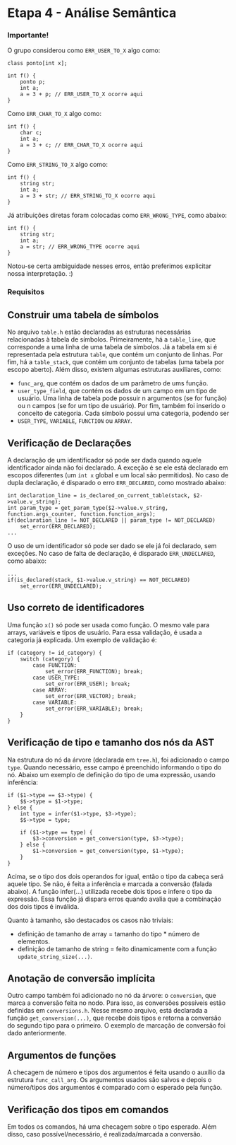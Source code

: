 # Etapa 4 - Análise Semântica

### Importante!

O grupo considerou como ```ERR_USER_TO_X``` algo como:
```
class ponto[int x];

int f() {
	ponto p;
	int a;
	a = 3 + p; // ERR_USER_TO_X ocorre aqui
}
```
Como ```ERR_CHAR_TO_X``` algo como:
```
int f() {
	char c;
	int a;
	a = 3 + c; // ERR_CHAR_TO_X ocorre aqui
}
```
Como ```ERR_STRING_TO_X``` algo como:
```
int f() {
	string str;
	int a;
	a = 3 + str; // ERR_STRING_TO_X ocorre aqui
}
```
Já atribuições diretas foram colocadas como ```ERR_WRONG_TYPE```, como abaixo:
```
int f() {
	string str;
	int a;
	a = str; // ERR_WRONG_TYPE ocorre aqui
}
```
Notou-se certa ambiguidade nesses erros, então preferimos explicitar nossa interpretação. :)

### Requisitos

## Construir uma tabela de símbolos

No arquivo ```table.h``` estão declaradas as estruturas necessárias relacionadas à tabela de símbolos.
Primeiramente, há a ```table_line```, que corresponde a uma linha de uma tabela de símbolos.
Já a tabela em si é representada pela estrutura ```table```, que contém um conjunto de linhas.
Por fim, há a ```table_stack```, que contém um conjunto de tabelas (uma tabela por escopo aberto).
Além disso, existem algumas estruturas auxiliares, como:
- ```func_arg```, que contém os dados de um parâmetro de ums função. 
- ```user_type_field```, que contém os dados de um campo em um tipo de usuário.
Uma linha de tabela pode possuir n argumentos (se for função) ou n campos (se for um tipo de usuário).
Por fim, também foi inserido o conceito de categoria. Cada símbolo possui uma categoria, podendo ser
- ```USER_TYPE```, ```VARIABLE```, ```FUNCTION``` ou ```ARRAY```.

## Verificação de Declarações

A declaração de um identificador só pode ser dada quando aquele identificador ainda não foi declarado.
A exceção é se ele está declarado em escopos diferentes (um ```int x``` global e um local são permitidos).
No caso de dupla declaração, é disparado o erro ```ERR_DECLARED```, como mostrado abaixo:
```
int declaration_line = is_declared_on_current_table(stack, $2->value.v_string);
int param_type = get_param_type($2->value.v_string, function.args_counter, function.function_args);
if(declaration_line != NOT_DECLARED || param_type != NOT_DECLARED)
	set_error(ERR_DECLARED);
...
```
O uso de um identificador só pode ser dado se ele já foi declarado, sem exceções.
No caso de falta de declaração, é disparado ```ERR_UNDECLARED```, como abaixo:
```
...
if(is_declared(stack, $1->value.v_string) == NOT_DECLARED)
	set_error(ERR_UNDECLARED);
```


## Uso correto de identificadores

Uma função ```x()``` só pode ser usada como função. O mesmo vale para arrays, variáveis e tipos de usuário.
Para essa validação, é usada a categoria já explicada. Um exemplo de validação é:
```
if (category != id_category) {
	switch (category) {
		case FUNCTION:
			set_error(ERR_FUNCTION); break;
		case USER_TYPE:
			set_error(ERR_USER); break;
		case ARRAY:
			set_error(ERR_VECTOR); break;
		case VARIABLE:
			set_error(ERR_VARIABLE); break;
	}
}
```

## Verificação de tipo e tamanho dos nós da AST

Na estrutura do nó da árvore (declarada em ```tree.h```), foi adicionado o campo ```type```.
Quando necessário, esse campo é preenchido informando o tipo do nó.
Abaixo um exemplo de definição do tipo de uma expressão, usando inferência:
```
if ($1->type == $3->type) {
	$$->type = $1->type;
} else {
	int type = infer($1->type, $3->type);
	$$->type = type;

	if ($1->type == type) {
		$3->conversion = get_conversion(type, $3->type);
	} else {
		$1->conversion = get_conversion(type, $1->type);
	}
}
```
Acima, se o tipo dos dois operandos for igual, então o tipo da cabeça será aquele tipo.
Se não, é feita a inferência e marcada a conversão (falada abaixo).
A função infer(...) utilizada recebe dois tipos e infere o tipo da expressão.
Essa função já dispara erros quando avalia que a combinação dos dois tipos é inválida.

Quanto à tamanho, são destacados os casos não triviais:
- definição de tamanho de array = tamanho do tipo * número de elementos.
- definição de tamanho de string = feito dinamicamente com a função ```update_string_size(...)```.

## Anotação de conversão implícita

Outro campo também foi adicionado no nó da árvore: o ```conversion```, que marca a conversão feita no nodo.
Para isso, as conversões possíveis estão definidas em ```conversions.h```.
Nesse mesmo arquivo, está declarada a função ```get_conversion(...)```, que recebe dois tipos e retorna a conversão do segundo tipo para o primeiro.
O exemplo de marcação de conversão foi dado anteriormente.

## Argumentos de funções

A checagem de número e tipos dos argumentos é feita usando o auxílio da estrutura ```func_call_arg```.
Os argumentos usados são salvos e depois o número/tipos dos argumentos é comparado com o esperado pela função.

## Verificação dos tipos em comandos

Em todos os comandos, há uma checagem sobre o tipo esperado.
Além disso, caso possível/necessário, é realizada/marcada a conversão.